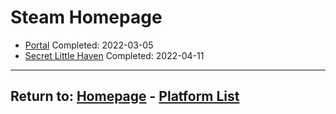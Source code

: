 # Steam Homepage

- [Portal](/Steam/Portal) Completed: 2022-03-05
- [Secret Little Haven](/Steam/SecretLittleHaven) Completed: 2022-04-11

* * *
## Return to: [Homepage](/index) - [Platform List](/videogame-index)